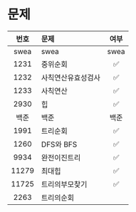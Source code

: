 # 문제

| 번호  | 문제      | 여부     |
|:---:|:------- |:------:|
| swea | swea    | swea  |
| 1231 | 중위순회      | ✅  |
| 1232 | 사칙연산유효성검사  |  ✅ |
| 1233| 사칙연산    | ✅  |
| 2930| 힙 |✅   |
| 백준 | 백준   |백준    |
| 1991 | 트리순회  |✅   |
| 1260 | DFS와 BFS       | ✅  |
| 9934 | 완전이진트리  | ✅   |
| 11279 | 최대힙    | ✅ |
| 11725 | 트리의부모찾기    | ✅ |
| 2263 | 트리의순회    |  |